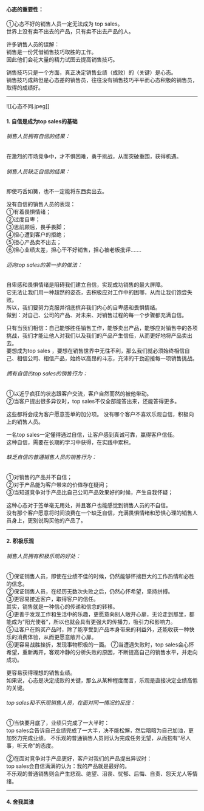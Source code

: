 #### 心态的重要性：
①心态不好的销售人员一定无法成为 top sales。      
世界上没有卖不出去的产品，只有卖不出去产品的人。
     
许多销售人员的误解：     
销售是一份凭借销售技巧取胜的工作。      
因此他们会花大量的精力试图去提高销售技巧。      
      
销售技巧只是一个方面，真正决定销售业绩（成败）的（关键）是心态。      
销售技巧成熟但是心态差的销售员，往往没有销售技巧平平而心态积极的销售员，取得的成绩好。     
      
*****  
  ![[心态不同.jpeg]]       
      
#### 1. 自信是成为top sales的基础       
###### 销售人员拥有自信的结果：
在激烈的市场竞争中，才不惧困难，勇于挑战，从而突破重围，获得机遇。    
###### 销售人员缺乏自信的结果：
即使巧舌如簧，也不一定能将东西卖出去。   
    
没有自信的销售人员的表现：      
①有着畏惧情绪；    
②过度自卑；    
③思前顾后，畏手畏脚；    
④担心遭到客户的拒绝；    
⑤担心产品卖不出去；    
⑥担心业绩太差，担心干不好销售，担心被老板批评.......        
      
###### 迈向top sales的第一步的做法：      
自卑感和畏惧情绪是阻碍我们建立自信，实现成功销售的最大屏障。      
它无法让我们用一种超然的姿态，去积极应对工作中的困哪，从而让我们饱尝失败。     
所以，我们要努力克服并彻底摈弃我们内心的自卑感和畏惧情绪。       
做到：对自己、公司的产品、对未来、对销售过程的每一个步骤都充满自信。        
        
只有当我们相信：自己能够胜任销售工作，能够卖出产品，能够应对销售中的各项挑战，我们才能让他人对我们以及我们的产品产生信任，从而更好地将产品卖出去。        
要想成为top sales ，要想在销售世界中无往不利，那么我们就必须始终相信自己、相信公司、相信产品，始终以高昂的斗志，充沛的干劲迎接每一项销售挑战。
     
###### 拥有自信的top sales的销售行为：       
①以近乎疯狂的状态跟客户交流，客户自然而然的被他带动。      
②当客户提出很多异议时，top sales不仅全部能答出来，还能答得更多。     
    
这些都将会成为客户愿意签单的加分项。
没有哪个客户不喜欢乐观自信，积极向上的销售人员。      
       
一名top sales一定懂得通过自信，让客户感到真诚可靠，赢得客户信任。      
这种自信，需要在长期的学习中获得，在实践中累积。       
        
###### 缺乏自信的普通销售人员的销售行为：      
①对销售的产品并不自信；           
②对于产品能为客户带来的价值存在疑问；            
③当知道竞争对手产品比自己公司产品效果好的时候，产生自我怀疑；       
           
这种心态对于签单毫无用处，并且客户也能感觉到销售人员的不自信。     
没有那个客户愿意将时间浪费在一个缺乏自信，充满畏惧情绪和恐惧心理的销售人员身上，更别说购买他的产品了。        
        
*****
       
#### 2. 积极乐观
###### 销售人员拥有积极乐观的好处：
①保证销售人员，即使在业绩不佳的时候，仍然能够怀揣巨大的工作热情和必胜的信念。            
②保证销售人员，在经历无数次失败之后，仍然心怀希望，坚持拼搏。          
③更容易接近客户，取得客户的信任。       
其实，销售就是一种信心的传递和信念的转移。         
④更善于发现工作和生活中的乐趣，更愿意向别人敞开心扉，无论走到那里，都能成为“阳光使者”，所以也就会具有更强大的传播力，吸引力和影响力。      
⑤让客户在购买产品时，除了能享受到产品本身带来的利益外，还能收获一种快乐的消费体验，从而更愿意敞开心扉。        
⑥更容易战胜挫折，发现事物积极的一面。
⑦当遭遇失败时，top sales会心怀希望，重新再开，客观冷静的分析失败的原因，不断提高自己的销售水平，并走向成功。
      
更容易获得理想的销售业绩。     
如果说，心态是决定成败的关键，那么从某种程度而言，乐观是直接决定业绩高低的关键。     
     
###### top sales和不乐观销售人员，在面对同一情况的反应：
①当快要月底了，业绩只完成了一大半时：    
top sales会告诉自己业绩完成了一大半，决不能松懈，然后暗暗为自己加油，更加努力完成业绩。
不乐观的普通销售人员则认为完成任务无望，从而抱有“尽人事，听天命”的态度。       
        
②在面对竞争对手产品更好，客户对我们的产品提出异议时：      
top sales会自信满满的认为：我的产品就是最好的。     
不乐观的普通销售则会产生悲观、绝望、沮丧、忧郁、后悔、自责、怨天尤人等情绪。      
       
*****
#### 4. 舍我其谁
